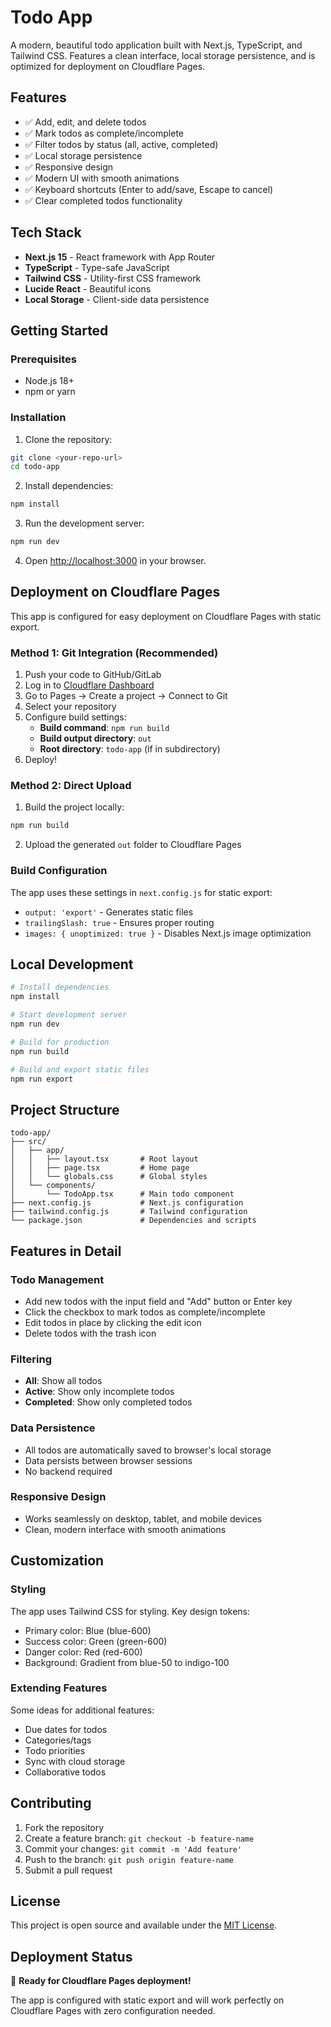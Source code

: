 # Todo App

A modern, beautiful todo application built with Next.js, TypeScript, and Tailwind CSS. Features a clean interface, local storage persistence, and is optimized for deployment on Cloudflare Pages.

## Features

- ✅ Add, edit, and delete todos
- ✅ Mark todos as complete/incomplete
- ✅ Filter todos by status (all, active, completed)
- ✅ Local storage persistence
- ✅ Responsive design
- ✅ Modern UI with smooth animations
- ✅ Keyboard shortcuts (Enter to add/save, Escape to cancel)
- ✅ Clear completed todos functionality

## Tech Stack

- **Next.js 15** - React framework with App Router
- **TypeScript** - Type-safe JavaScript
- **Tailwind CSS** - Utility-first CSS framework
- **Lucide React** - Beautiful icons
- **Local Storage** - Client-side data persistence

## Getting Started

### Prerequisites

- Node.js 18+
- npm or yarn

### Installation

1. Clone the repository:

```bash
git clone <your-repo-url>
cd todo-app
```

2. Install dependencies:

```bash
npm install
```

3. Run the development server:

```bash
npm run dev
```

4. Open [http://localhost:3000](http://localhost:3000) in your browser.

## Deployment on Cloudflare Pages

This app is configured for easy deployment on Cloudflare Pages with static export.

### Method 1: Git Integration (Recommended)

1. Push your code to GitHub/GitLab
2. Log in to [Cloudflare Dashboard](https://dash.cloudflare.com/)
3. Go to Pages → Create a project → Connect to Git
4. Select your repository
5. Configure build settings:
   - **Build command**: `npm run build`
   - **Build output directory**: `out`
   - **Root directory**: `todo-app` (if in subdirectory)
6. Deploy!

### Method 2: Direct Upload

1. Build the project locally:

```bash
npm run build
```

2. Upload the generated `out` folder to Cloudflare Pages

### Build Configuration

The app uses these settings in `next.config.js` for static export:

- `output: 'export'` - Generates static files
- `trailingSlash: true` - Ensures proper routing
- `images: { unoptimized: true }` - Disables Next.js image optimization

## Local Development

```bash
# Install dependencies
npm install

# Start development server
npm run dev

# Build for production
npm run build

# Build and export static files
npm run export
```

## Project Structure

```
todo-app/
├── src/
│   ├── app/
│   │   ├── layout.tsx       # Root layout
│   │   ├── page.tsx         # Home page
│   │   └── globals.css      # Global styles
│   └── components/
│       └── TodoApp.tsx      # Main todo component
├── next.config.js           # Next.js configuration
├── tailwind.config.js       # Tailwind configuration
└── package.json             # Dependencies and scripts
```

## Features in Detail

### Todo Management

- Add new todos with the input field and "Add" button or Enter key
- Click the checkbox to mark todos as complete/incomplete
- Edit todos in place by clicking the edit icon
- Delete todos with the trash icon

### Filtering

- **All**: Show all todos
- **Active**: Show only incomplete todos
- **Completed**: Show only completed todos

### Data Persistence

- All todos are automatically saved to browser's local storage
- Data persists between browser sessions
- No backend required

### Responsive Design

- Works seamlessly on desktop, tablet, and mobile devices
- Clean, modern interface with smooth animations

## Customization

### Styling

The app uses Tailwind CSS for styling. Key design tokens:

- Primary color: Blue (blue-600)
- Success color: Green (green-600)
- Danger color: Red (red-600)
- Background: Gradient from blue-50 to indigo-100

### Extending Features

Some ideas for additional features:

- Due dates for todos
- Categories/tags
- Todo priorities
- Sync with cloud storage
- Collaborative todos

## Contributing

1. Fork the repository
2. Create a feature branch: `git checkout -b feature-name`
3. Commit your changes: `git commit -m 'Add feature'`
4. Push to the branch: `git push origin feature-name`
5. Submit a pull request

## License

This project is open source and available under the [MIT License](LICENSE).

## Deployment Status

🚀 **Ready for Cloudflare Pages deployment!**

The app is configured with static export and will work perfectly on Cloudflare Pages with zero configuration needed.
